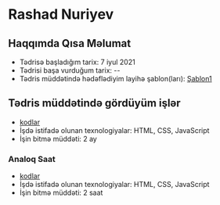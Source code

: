 # Rashad Nuriyev
## Haqqımda Qısa Məlumat
- Tədrisə başladığım tarix: 7 iyul 2021
- Tədrisi başa vurduğum tarix: --
- Tədris müddətində hədəflədiyim layihə şablon(ları): [Şablon1](https://preview.themeforest.net/item/dew-personal-portfolio-template/full_screen_preview/21233334?_ga=2.119520521.1656386865.1626343343-66421133.1626340156)

## Tədris müddətində gördüyüm işlər
* [kodlar](https://github.com/Rashadnuri/PragmatechFoundationProject/tree/main/ProjectFrontEnd)
* İşdə istifadə olunan texnologiyalar: HTML, CSS, JavaScript
* İşin bitmə müddəti: 2 ay

### Analoq Saat
* [kodlar](https://github.com/Rashadnuri/PragmatechFoundationProject/tree/main/ProjectFrontEnd/Task3)
*  İşdə istifadə olunan texnologiyalar: HTML, CSS, JavaScript
* İşin bitmə müddəti: 2 saat
